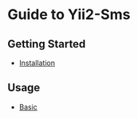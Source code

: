 Guide to Yii2-Sms
=================

Getting Started
---------------

- [Installation](installation.md)

Usage
-----

- [Basic](basic_usage.md)
